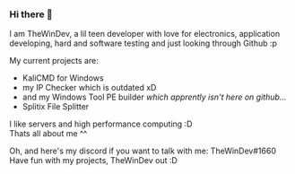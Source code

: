 ### Hi there 👋

I am TheWinDev, a lil teen developer with love for electronics, application developing, hard and software testing and just looking through Github :p

My current projects are:
- KaliCMD for Windows
- my IP Checker which is outdated xD
- and my Windows Tool PE builder *which apprently isn't here on github...*
- Splitix File Splitter

I like servers and high performance computing :D  
Thats all about me ^^

Oh, and here's my discord if you want to talk with me: TheWinDev#1660  
Have fun with my projects, TheWinDev out :D
